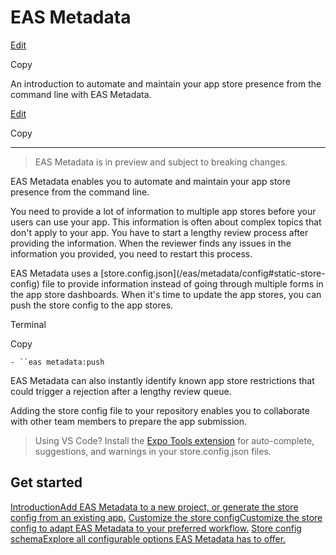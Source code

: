 # EAS Metadata

[Edit](https://github.com/expo/expo/edit/main/docs/pages/eas/metadata.mdx)

Copy

An introduction to automate and maintain your app store presence from the
command line with EAS Metadata.

[Edit](https://github.com/expo/expo/edit/main/docs/pages/eas/metadata.mdx)

Copy

* * *

> EAS Metadata is in preview and subject to breaking changes.

EAS Metadata enables you to automate and maintain your app store presence from
the command line.

You need to provide a lot of information to multiple app stores before your
users can use your app. This information is often about complex topics that
don't apply to your app. You have to start a lengthy review process after
providing the information. When the reviewer finds any issues in the
information you provided, you need to restart this process.

EAS Metadata uses a [store.config.json](/eas/metadata/config#static-store-
config) file to provide information instead of going through multiple forms in
the app store dashboards. When it's time to update the app stores, you can
push the store config to the app stores.

Terminal

Copy

`- ``eas metadata:push`

EAS Metadata can also instantly identify known app store restrictions that
could trigger a rejection after a lengthy review queue.

Adding the store config file to your repository enables you to collaborate
with other team members to prepare the app submission.

> Using VS Code? Install the [Expo Tools
> extension](https://github.com/expo/vscode-expo#readme) for auto-complete,
> suggestions, and warnings in your store.config.json files.

## Get started

[IntroductionAdd EAS Metadata to a new project, or generate the store config
from an existing app.](/eas/metadata/getting-started) [Customize the store
configCustomize the store config to adapt EAS Metadata to your preferred
workflow.](/eas/metadata/config) [Store config schemaExplore all configurable
options EAS Metadata has to offer.](/eas/metadata/schema)


